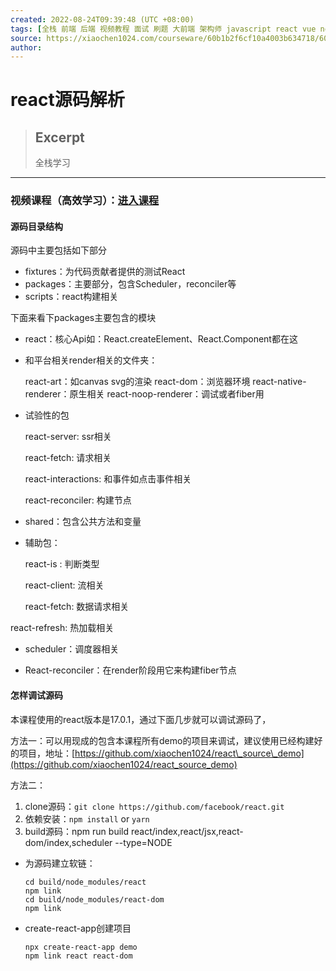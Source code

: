 ```yaml
---
created: 2022-08-24T09:39:48 (UTC +08:00)
tags: [全栈 前端 后端 视频教程 面试 刷题 大前端 架构师 javascript react vue nodejs webpack]
source: https://xiaochen1024.com/courseware/60b1b2f6cf10a4003b634718/60b1b31ccf10a4003b63471a
author: 
---
```


# react源码解析

> ## Excerpt
> 全栈学习

---
### 视频课程（高效学习）：[进入课程](https://xiaochen1024.com/series/60b1b600712e370039088e24/60b1b636712e370039088e25)

#### 源码目录结构

源码中主要包括如下部分

-   fixtures：为代码贡献者提供的测试React
-   packages：主要部分，包含Scheduler，reconciler等
-   scripts：react构建相关

下面来看下packages主要包含的模块

-   react：核心Api如：React.createElement、React.Component都在这
    
-   和平台相关render相关的文件夹：
    
    react-art：如canvas svg的渲染 react-dom：浏览器环境 react-native-renderer：原生相关 react-noop-renderer：调试或者fiber用
    
-   试验性的包
    
    react-server: ssr相关
    
    react-fetch: 请求相关
    
    react-interactions: 和事件如点击事件相关
    
    react-reconciler: 构建节点
    
-   shared：包含公共方法和变量
    
-   辅助包：
    
    react-is : 判断类型
    
    react-client: 流相关
    
    react-fetch: 数据请求相关
    

react-refresh: 热加载相关

-   scheduler：调度器相关
    
-   React-reconciler：在render阶段用它来构建fiber节点
    

#### 怎样调试源码

本课程使用的react版本是17.0.1，通过下面几步就可以调试源码了，

方法一：可以用现成的包含本课程所有demo的项目来调试，建议使用已经构建好的项目，地址：[https://github.com/xiaochen1024/react\_source\_demo](https://github.com/xiaochen1024/react_source_demo)

方法二：

1.  clone源码：`git clone https://github.com/facebook/react.git`
2.  依赖安装：`npm install` or `yarn`
3.  build源码：npm run build react/index,react/jsx,react-dom/index,scheduler --type=NODE

-   为源码建立软链：
    
    ```
    cd build/node_modules/react
    npm link
    cd build/node_modules/react-dom
    npm link
    ```
    
-   create-react-app创建项目
    
    ```
    npx create-react-app demo
    npm link react react-dom
    ```
